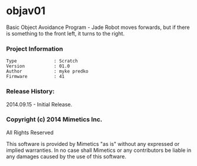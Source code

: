 objav01
=======

Basic Object Avoidance Program - Jade Robot moves forwards, but if there is something to the front left, it turns to the right.

### Project Information
```
Type              : Scratch
Version           : 01.0
Author            : myke predko
Firmware          : 41
```

### Release History:
2014.09.15 - Initial Release.

### Copyright (c) 2014 Mimetics Inc.
All Rights Reserved

This software is provided by Mimetics "as is" without any expressed or implied warranties.  In no case shall Mimetics or any contributors be liable in any damages caused by the use of this software.  
